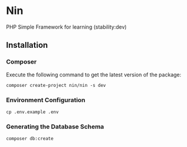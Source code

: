 # Nin

PHP Simple Framework for learning
(stability:dev)

## Installation

### Composer

Execute the following command to get the latest version of the package:

```terminal
composer create-project nin/nin -s dev
```

### Environment Configuration

```terminal
cp .env.example .env
```

### Generating the Database Schema

```terminal
composer db:create
```
